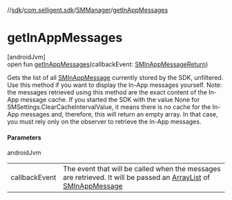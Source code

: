 //[sdk](../../../index.md)/[com.selligent.sdk](../index.md)/[SMManager](index.md)/[getInAppMessages](get-in-app-messages.md)

# getInAppMessages

[androidJvm]\
open fun [getInAppMessages](get-in-app-messages.md)(callbackEvent: [SMInAppMessageReturn](../-s-m-in-app-message-return/index.md))

Gets the list of all [SMInAppMessage](../-s-m-in-app-message/index.md) currently stored by the SDK, unfiltered. Use this method if you want to display the In-App messages yourself. Note: the messages retrieved using this method are the exact content of the In-App message cache. If you started the SDK with the value None for SMSettings.ClearCacheIntervalValue, it means there is no cache for the In-App messages and, therefore, this will return an empty array. In that case, you must rely only on the observer to retrieve the In-App messages.

#### Parameters

androidJvm

| | |
|---|---|
| callbackEvent | The event that will be called when the messages are retrieved. It will be passed an [ArrayList](https://developer.android.com/reference/kotlin/java/util/ArrayList.html) of [SMInAppMessage](../-s-m-in-app-message/index.md) |
